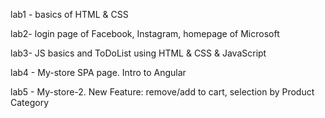 lab1 - basics of HTML & CSS

lab2-  login page of Facebook, Instagram, homepage of Microsoft

lab3- JS basics and ToDoList using HTML & CSS & JavaScript

lab4 - My-store SPA page. Intro to Angular

lab5 - My-store-2. New Feature: remove/add to cart, selection by Product Category
